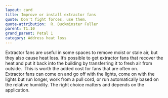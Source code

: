 ```yaml
---
layout: card
title: Improve or install extractor fans
quote: Don't fight forces, use them.
quote-attribution:  R. Buckminster Fuller
parent: T1.10
grand_parent: Petal 1
category: Address heat loss
---
```


Extractor fans are useful in some spaces to remove moist or stale air, but they also cause heat loss. It’s possible to get extractor fans that recover the heat and put it back into the building by transferring it to fresh air from outside.  This is worth the added cost for fans that are often on.  <br/> Extractor fans can come on and go off with the lights, come on with the lights but run longer, work from a pull cord, or run automatically based on the relative humidity. The right choice matters and depends on the application.

